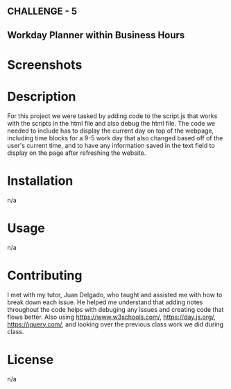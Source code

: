 ## CHALLENGE - 5 

## Workday Planner within Business Hours

# Screenshots


# Description
For this project we were tasked by adding code to the script.js that works with the scripts in the html file and also debug the html file. The code we needed to include has to display the current day on top of the webpage, including time blocks for a  9-5 work day that also changed based off of the user's current time, and to have any information saved in the text field to display on the page after refreshing the website. 

# Installation
n/a

# Usage 
n/a

# Contributing 
I met with my tutor, Juan Delgado, who taught and assisted me with how to break down each issue. He helped me understand that adding notes throughout the code helps with debuging any issues and creating code that flows better. Also using https://www.w3schools.com/, https://day.js.org/, https://jquery.com/, and looking over the previous class work we did during class.

# License 
n/a